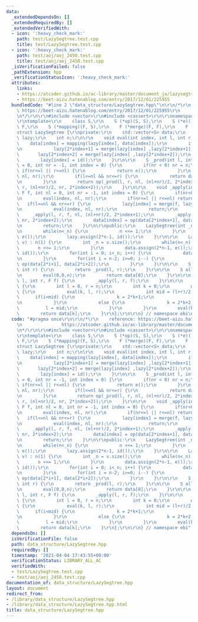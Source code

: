 ```yaml
---
data:
  _extendedDependsOn: []
  _extendedRequiredBy: []
  _extendedVerifiedWith:
  - icon: ':heavy_check_mark:'
    path: test/LazySegtree.test.cpp
    title: test/LazySegtree.test.cpp
  - icon: ':heavy_check_mark:'
    path: test/aoj/aoj_2450.test.cpp
    title: test/aoj/aoj_2450.test.cpp
  _isVerificationFailed: false
  _pathExtension: hpp
  _verificationStatusIcon: ':heavy_check_mark:'
  attributes:
    links:
    - https://atcoder.github.io/ac-library/master/document_ja/lazysegtree.html
    - https://beet-aizu.hatenablog.com/entry/2017/12/01/225955
  bundledCode: "#line 2 \"data_structure/LazySegtree.hpp\"\n\r\n/*\r\n    reference:\
    \ https://beet-aizu.hatenablog.com/entry/2017/12/01/225955\r\n               https://atcoder.github.io/ac-library/master/document_ja/lazysegtree.html\r\
    \n*/\r\n\r\n#include <vector>\r\n#include <cassert>\r\n\r\nnamespace ebi {\r\n\
    \r\ntemplate<\r\n    class S,\r\n    S (*op)(S, S),\r\n    S (*e)(),\r\n    class\
    \ F,\r\n    S (*mapping)(F, S),\r\n    F (*merge)(F, F),\r\n    F (*id)()>\r\n\
    struct LazySegtree {\r\nprivate:\r\n    std::vector<S> data;\r\n    std::vector<F>\
    \ lazy;\r\n    int n;\r\n\r\n    void eval(int index, int l, int r) {\r\n    \
    \    data[index] = mapping(lazy[index], data[index]);\r\n        if(r-l>1) {\r\
    \n            lazy[2*index+1] = merge(lazy[index] ,lazy[2*index+1]);\r\n     \
    \       lazy[2*index+2] = merge(lazy[index] ,lazy[2*index+2]);\r\n        }\r\n\
    \        lazy[index] = id();\r\n    }\r\n\r\n    S _prod(int l, int r, int nl\
    \ = 0, int nr = -1, int index = 0) {\r\n        if(nr < 0) nr = n;\r\n       \
    \ if(nr<=l || r<=nl) {\r\n            return e();\r\n        }\r\n        eval(index,\
    \ nl, nr);\r\n        if(l<=nl && nr<=r) {\r\n            return data[index];\r\
    \n        }\r\n        return op(_prod(l, r, nl, (nl+nr)/2, 2*index+1), _prod(l,\
    \ r, (nl+nr)/2, nr, 2*index+2));\r\n    }\r\n\r\n    void _apply(int l, int r,\
    \ F f, int nl = 0, int nr = -1, int index = 0) {\r\n        if(nr<0) nr = n;\r\
    \n        eval(index, nl, nr);\r\n        if(nr<=l || r<=nl) return;\r\n     \
    \   if(l<=nl && nr<=r) {\r\n            lazy[index] = merge(f, lazy[index]);\r\
    \n            eval(index, nl, nr);\r\n            return;\r\n        }\r\n   \
    \     _apply(l, r, f, nl, (nl+nr)/2, 2*index+1);\r\n        _apply(l, r, f, (nl+nr)/2,\
    \ nr, 2*index+2);\r\n        data[index] = op(data[2*index+1], data[2*index+2]);\r\
    \n        return;\r\n    }\r\n\r\npublic:\r\n    LazySegtree(int _n) : n(1) {\r\
    \n        while(n<_n) {\r\n            n <<= 1;\r\n        }\r\n        data.assign(2*n-1,\
    \ e());\r\n        lazy.assign(2*n-1, id());\r\n    }\r\n\r\n    LazySegtree(std::vector<S>\
    \ v) : n(1) {\r\n        int _n = v.size();\r\n        while(n<_n) {\r\n     \
    \       n <<= 1;\r\n        }\r\n        data.assign(2*n-1, e());\r\n        lazy.assign(2*n-1,\
    \ id());\r\n        for(int i = 0; i<_n; i++) {\r\n            data[i+n-1] = v[i];\r\
    \n        }\r\n        for(int i = n-2; i>=0; i--) {\r\n            data[i] =\
    \ op(data[2*i+1], data[2*i+2]);\r\n        }\r\n    }\r\n\r\n    S prod(int l,\
    \ int r) {\r\n        return _prod(l, r);\r\n    }\r\n\r\n    S all_prod() {\r\
    \n        eval(0,0,n);\r\n        return data[0];\r\n    }\r\n\r\n    void apply(int\
    \ l, int r, F f) {\r\n        _apply(l, r, f);\r\n    }\r\n\r\n    S get(int i)\
    \ {\r\n        int l = 0, r = n;\r\n        int k = 0;\r\n        while(r-l>1)\
    \ {\r\n            eval(k, l, r);\r\n            int mid = (l+r)/2;\r\n      \
    \      if(i<mid) {\r\n                k = 2*k+1;\r\n                r = mid;\r\
    \n            }\r\n            else {\r\n                k = 2*k+2;\r\n      \
    \          l = mid;\r\n            }\r\n        }\r\n        eval(k, l, r);\r\n\
    \        return data[k];\r\n    }\r\n};\r\n\r\n} // namespace ebi\n"
  code: "#pragma once\r\n\r\n/*\r\n    reference: https://beet-aizu.hatenablog.com/entry/2017/12/01/225955\r\
    \n               https://atcoder.github.io/ac-library/master/document_ja/lazysegtree.html\r\
    \n*/\r\n\r\n#include <vector>\r\n#include <cassert>\r\n\r\nnamespace ebi {\r\n\
    \r\ntemplate<\r\n    class S,\r\n    S (*op)(S, S),\r\n    S (*e)(),\r\n    class\
    \ F,\r\n    S (*mapping)(F, S),\r\n    F (*merge)(F, F),\r\n    F (*id)()>\r\n\
    struct LazySegtree {\r\nprivate:\r\n    std::vector<S> data;\r\n    std::vector<F>\
    \ lazy;\r\n    int n;\r\n\r\n    void eval(int index, int l, int r) {\r\n    \
    \    data[index] = mapping(lazy[index], data[index]);\r\n        if(r-l>1) {\r\
    \n            lazy[2*index+1] = merge(lazy[index] ,lazy[2*index+1]);\r\n     \
    \       lazy[2*index+2] = merge(lazy[index] ,lazy[2*index+2]);\r\n        }\r\n\
    \        lazy[index] = id();\r\n    }\r\n\r\n    S _prod(int l, int r, int nl\
    \ = 0, int nr = -1, int index = 0) {\r\n        if(nr < 0) nr = n;\r\n       \
    \ if(nr<=l || r<=nl) {\r\n            return e();\r\n        }\r\n        eval(index,\
    \ nl, nr);\r\n        if(l<=nl && nr<=r) {\r\n            return data[index];\r\
    \n        }\r\n        return op(_prod(l, r, nl, (nl+nr)/2, 2*index+1), _prod(l,\
    \ r, (nl+nr)/2, nr, 2*index+2));\r\n    }\r\n\r\n    void _apply(int l, int r,\
    \ F f, int nl = 0, int nr = -1, int index = 0) {\r\n        if(nr<0) nr = n;\r\
    \n        eval(index, nl, nr);\r\n        if(nr<=l || r<=nl) return;\r\n     \
    \   if(l<=nl && nr<=r) {\r\n            lazy[index] = merge(f, lazy[index]);\r\
    \n            eval(index, nl, nr);\r\n            return;\r\n        }\r\n   \
    \     _apply(l, r, f, nl, (nl+nr)/2, 2*index+1);\r\n        _apply(l, r, f, (nl+nr)/2,\
    \ nr, 2*index+2);\r\n        data[index] = op(data[2*index+1], data[2*index+2]);\r\
    \n        return;\r\n    }\r\n\r\npublic:\r\n    LazySegtree(int _n) : n(1) {\r\
    \n        while(n<_n) {\r\n            n <<= 1;\r\n        }\r\n        data.assign(2*n-1,\
    \ e());\r\n        lazy.assign(2*n-1, id());\r\n    }\r\n\r\n    LazySegtree(std::vector<S>\
    \ v) : n(1) {\r\n        int _n = v.size();\r\n        while(n<_n) {\r\n     \
    \       n <<= 1;\r\n        }\r\n        data.assign(2*n-1, e());\r\n        lazy.assign(2*n-1,\
    \ id());\r\n        for(int i = 0; i<_n; i++) {\r\n            data[i+n-1] = v[i];\r\
    \n        }\r\n        for(int i = n-2; i>=0; i--) {\r\n            data[i] =\
    \ op(data[2*i+1], data[2*i+2]);\r\n        }\r\n    }\r\n\r\n    S prod(int l,\
    \ int r) {\r\n        return _prod(l, r);\r\n    }\r\n\r\n    S all_prod() {\r\
    \n        eval(0,0,n);\r\n        return data[0];\r\n    }\r\n\r\n    void apply(int\
    \ l, int r, F f) {\r\n        _apply(l, r, f);\r\n    }\r\n\r\n    S get(int i)\
    \ {\r\n        int l = 0, r = n;\r\n        int k = 0;\r\n        while(r-l>1)\
    \ {\r\n            eval(k, l, r);\r\n            int mid = (l+r)/2;\r\n      \
    \      if(i<mid) {\r\n                k = 2*k+1;\r\n                r = mid;\r\
    \n            }\r\n            else {\r\n                k = 2*k+2;\r\n      \
    \          l = mid;\r\n            }\r\n        }\r\n        eval(k, l, r);\r\n\
    \        return data[k];\r\n    }\r\n};\r\n\r\n} // namespace ebi"
  dependsOn: []
  isVerificationFile: false
  path: data_structure/LazySegtree.hpp
  requiredBy: []
  timestamp: '2021-04-04 17:43:55+09:00'
  verificationStatus: LIBRARY_ALL_AC
  verifiedWith:
  - test/LazySegtree.test.cpp
  - test/aoj/aoj_2450.test.cpp
documentation_of: data_structure/LazySegtree.hpp
layout: document
redirect_from:
- /library/data_structure/LazySegtree.hpp
- /library/data_structure/LazySegtree.hpp.html
title: data_structure/LazySegtree.hpp
---
```

